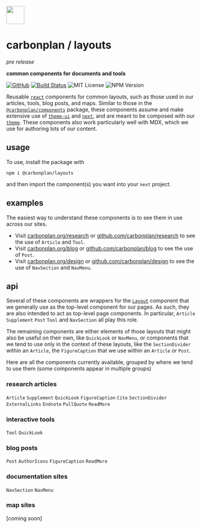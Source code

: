 <img
  src='https://carbonplan-assets.s3.amazonaws.com/monogram/dark-small.png'
  height='48'
/>

# carbonplan / layouts

_pre release_

**common components for documents and tools**

[![GitHub][github-badge]][github]
[![Build Status]][actions]
![MIT License][]
![NPM Version][]

[github]: https://github.com/carbonplan/layouts
[github-badge]: https://badgen.net/badge/-/github?icon=github&label
[build status]: https://github.com/carbonplan/layouts/actions/workflows/main.yml/badge.svg
[actions]: https://github.com/carbonplan/layouts/actions/workflows/main.yml
[mit license]: https://badgen.net/badge/license/MIT/blue
[npm version]: https://badgen.net/npm/v/@carbonplan/layouts

Reusable [`react`](https://github.com/facebook/react) components for common layouts, such as those used in our articles, tools, blog posts, and maps. Similar to those in the [`@carbonplan/components`](https://github.com/carbonplan/components) package, these components assume and make extensive use of [`theme-ui`](https://github.com/system-ui/theme-ui) and [`next`](https://github.com/vercel/next.js), and are meant to be composed with our [`theme`](https://github.com/carbonplan/theme). These components also work particularly well with MDX, which we use for authoring lots of our content.

## usage

To use, install the package with

```
npm i @carbonplan/layouts
```

and then import the component(s) you want into your `next` project.

## examples

The easiest way to understand these components is to see them in use across our sites.

- Visit [carbonplan.org/research](https://carbonplan.org/research) or [github.com/carbonplan/research](https://github.com/carbonplan/research) to see the use of `Article` and `Tool`.
- Visit [carbonplan.org/blog](https://carbonplan.org/blog) or [github.com/carbonplan/blog](https://github.com/carbonplan/blog) to see the use of `Post`.
- Visit [carbonplan.org/design](https://carbonplan.org/design) or [github.com/carbonplan/design](https://github.com/carbonplan/design) to see the use of `NavSection` and `NavMenu`.

## api

Several of these components are wrappers for the [`Layout`](https://github.com/carbonplan/components/blob/main/src/layout.js) component that we generally use as the top-level component for our pages. As such, they are also intended to act as top-level page components. In particular, `Article` `Supplement` `Post` `Tool` and `NavSection` all play this role. 

The remaining components are either elements of those layouts that might also be useful on their own, like `QuickLook` or `NavMenu`, or components that we tend to use only in the context of these layouts, like the `SectionDivider` within an `Article`, the `FigureCaption` that we use within an `Article` or `Post`.

Here are all the components currently available, grouped by where we tend to use them (some components appear in multiple groups)

### research articles

`Article`
`Supplement`
`QuickLook`
`FigureCaption`
`Cite`
`SectionDivider`
`ExternalLinks`
`Endnote`
`PullQuote`
`ReadMore`

### interactive tools

`Tool`
`QuickLook`

### blog posts

`Post`
`AuthorIcons`
`FigureCaption`
`ReadMore`

### documentation sites

`NavSection`
`NavMenu`

### map sites

[coming soon]
